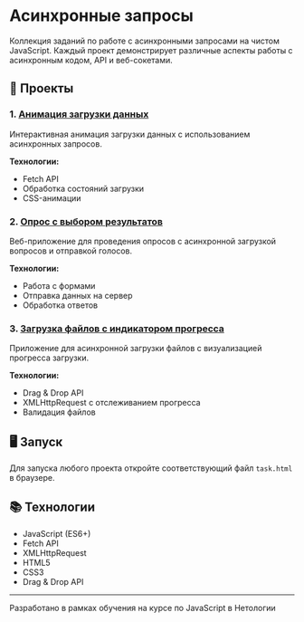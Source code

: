 # Асинхронные запросы

Коллекция заданий по работе с асинхронными запросами на чистом JavaScript. Каждый проект демонстрирует различные аспекты работы с асинхронным кодом, API и веб-сокетами.

## 🚀 Проекты

### 1. [Анимация загрузки данных](./1-preloader)

Интерактивная анимация загрузки данных с использованием асинхронных запросов.

**Технологии:**
- Fetch API
- Обработка состояний загрузки
- CSS-анимации

### 2. [Опрос с выбором результатов](./2-poll)

Веб-приложение для проведения опросов с асинхронной загрузкой вопросов и отправкой голосов.

**Технологии:**
- Работа с формами
- Отправка данных на сервер
- Обработка ответов

### 3. [Загрузка файлов с индикатором прогресса](./3-progressbar)

Приложение для асинхронной загрузки файлов с визуализацией прогресса загрузки.

**Технологии:**
- Drag & Drop API
- XMLHttpRequest с отслеживанием прогресса
- Валидация файлов

## 🖥️ Запуск

Для запуска любого проекта откройте соответствующий файл `task.html` в браузере.

## 📚 Технологии

- JavaScript (ES6+)
- Fetch API
- XMLHttpRequest
- HTML5
- CSS3
- Drag & Drop API

---

Разработано в рамках обучения на курсе по JavaScript в Нетологии
